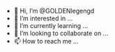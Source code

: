 - 👋 Hi, I’m @GOLDENlegengd
- 👀 I’m interested in ...
- 🌱 I’m currently learning ...
- 💞️ I’m looking to collaborate on ...
- 📫 How to reach me ...

<!---
GOLDENlegengd/GOLDENlegengd is a ✨ special ✨ repository because its `README.md` (this file) appears on your GitHub profile.
You can click the Preview link to take a look at your changes.
--->
